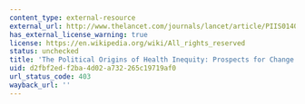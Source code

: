 ```yaml
---
content_type: external-resource
external_url: http://www.thelancet.com/journals/lancet/article/PIIS0140-6736(13)62407-1/
has_external_license_warning: true
license: https://en.wikipedia.org/wiki/All_rights_reserved
status: unchecked
title: 'The Political Origins of Health Inequity: Prospects for Change'
uid: d2fbf2ed-f2ba-4d02-a732-265c19719af0
url_status_code: 403
wayback_url: ''
---
```

